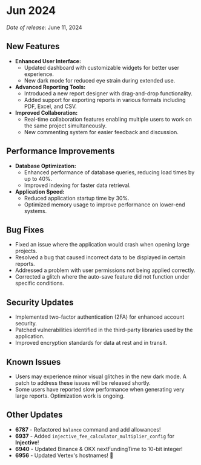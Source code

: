 # Jun 2024

*Date of release*: June 11, 2024

## New Features

- **Enhanced User Interface:** 
  - Updated dashboard with customizable widgets for better user experience.
  - New dark mode for reduced eye strain during extended use.
- **Advanced Reporting Tools:**
  - Introduced a new report designer with drag-and-drop functionality.
  - Added support for exporting reports in various formats including PDF, Excel, and CSV.
- **Improved Collaboration:**
  - Real-time collaboration features enabling multiple users to work on the same project simultaneously.
  - New commenting system for easier feedback and discussion.

## Performance Improvements

- **Database Optimization:**
  - Enhanced performance of database queries, reducing load times by up to 40%.
  - Improved indexing for faster data retrieval.
- **Application Speed:**
  - Reduced application startup time by 30%.
  - Optimized memory usage to improve performance on lower-end systems.

## Bug Fixes

- Fixed an issue where the application would crash when opening large projects.
- Resolved a bug that caused incorrect data to be displayed in certain reports.
- Addressed a problem with user permissions not being applied correctly.
- Corrected a glitch where the auto-save feature did not function under specific conditions.

## Security Updates

- Implemented two-factor authentication (2FA) for enhanced account security.
- Patched vulnerabilities identified in the third-party libraries used by the application.
- Improved encryption standards for data at rest and in transit.

## Known Issues

- Users may experience minor visual glitches in the new dark mode. A patch to address these issues will be released shortly.
- Some users have reported slow performance when generating very large reports. Optimization work is ongoing.

## Other Updates

- **6787** - Refactored `balance` command and add allowances!
- **6937** - Added `injective_fee_calculator_multiplier_config` for **Injective**!
- **6940** - Updated Binance & OKX nextFundingTime to 10-bit integer!
- **6956** - Updated Vertex's hostnames! 🙏
